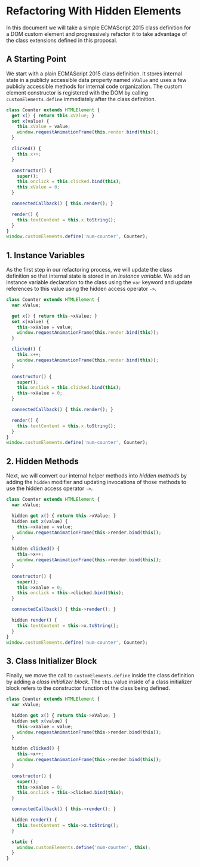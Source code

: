 # Refactoring With Hidden Elements

In this document we will take a simple ECMAScript 2015 class definition for a DOM custom element and progressively refactor it to take advantage of the class extensions defined in this proposal.

## A Starting Point

We start with a plain ECMAScript 2015 class definition. It stores internal state in a publicly accessible data property named `xValue` and uses a few publicly accessible methods for internal code organization. The custom element constructor is registered with the DOM by calling `customElements.define` immediately after the class definition.

```js
class Counter extends HTMLElement {
  get x() { return this.xValue; }
  set x(value) {
    this.xValue = value;
    window.requestAnimationFrame(this.render.bind(this));
  }

  clicked() {
    this.x++;
  }

  constructor() {
    super();
    this.onclick = this.clicked.bind(this);
    this.xValue = 0;
  }

  connectedCallback() { this.render(); }

  render() {
    this.textContent = this.x.toString();
  }
}
window.customElements.define('num-counter', Counter);
```

## 1. Instance Variables

As the first step in our refactoring process, we will update the class definition so that internal state is stored in an *instance variable*. We add an instance variable declaration to the class using the `var` keyword and update references to this value using the hidden access operator `->`.

```js
class Counter extends HTMLElement {
  var xValue;

  get x() { return this->xValue; }
  set x(value) {
    this->xValue = value;
    window.requestAnimationFrame(this.render.bind(this));
  }

  clicked() {
    this.x++;
    window.requestAnimationFrame(this.render.bind(this));
  }

  constructor() {
    super();
    this.onclick = this.clicked.bind(this);
    this->xValue = 0;
  }

  connectedCallback() { this.render(); }

  render() {
    this.textContent = this.x.toString();
  }
}
window.customElements.define('num-counter', Counter);
```

## 2. Hidden Methods

Next, we will convert our internal helper methods into *hidden methods* by adding the `hidden` modifier and updating invocations of those methods to use the hidden access operator `->`.

```js
class Counter extends HTMLElement {
  var xValue;

  hidden get x() { return this->xValue; }
  hidden set x(value) {
    this->xValue = value;
    window.requestAnimationFrame(this->render.bind(this));
  }

  hidden clicked() {
    this->x++;
    window.requestAnimationFrame(this->render.bind(this));
  }

  constructor() {
    super();
    this->xValue = 0;
    this.onclick = this->clicked.bind(this);
  }

  connectedCallback() { this->render(); }

  hidden render() {
    this.textContent = this->x.toString();
  }
}
window.customElements.define('num-counter', Counter);
```

## 3. Class Initializer Block

Finally, we move the call to `customElements.define` inside the class definition by adding a *class initializer block*. The `this` value inside of a class initializer block refers to the constructor function of the class being defined.

```js
class Counter extends HTMLElement {
  var xValue;

  hidden get x() { return this->xValue; }
  hidden set x(value) {
    this->xValue = value;
    window.requestAnimationFrame(this->render.bind(this));
  }

  hidden clicked() {
    this->x++;
    window.requestAnimationFrame(this->render.bind(this));
  }

  constructor() {
    super();
    this->xValue = 0;
    this.onclick = this->clicked.bind(this);
  }

  connectedCallback() { this->render(); }

  hidden render() {
    this.textContent = this->x.toString();
  }

  static {
    window.customElements.define('num-counter', this);
  }
}
```
